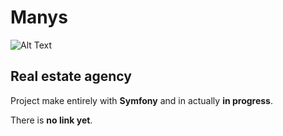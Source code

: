 # Manys

![Alt Text](https://trello-attachments.s3.amazonaws.com/5e2eb73fa7d33e81fee401d6/500x500/eb1138cd3bde9367109dc8016fd9dfe4/logo_10.png)

## Real estate agency

Project make entirely with **Symfony** and in actually **in progress**.

There is **no link yet**.